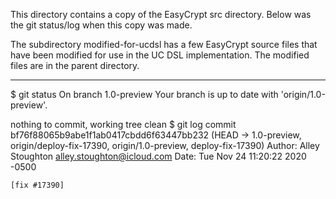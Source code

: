 This directory contains a copy of the EasyCrypt src directory.
Below was the git status/log when this copy was made.

The subdirectory modified-for-ucdsl has a few EasyCrypt source files
that have been modified for use in the UC DSL implementation. The
modified files are in the parent directory.

- - - - -

$ git status
On branch 1.0-preview
Your branch is up to date with 'origin/1.0-preview'.

nothing to commit, working tree clean
$ git log
commit bf76f88065b9abe1f1ab0417cbdd6f63447bb232 (HEAD -> 1.0-preview, origin/deploy-fix-17390, origin/1.0-preview, deploy-fix-17390)
Author: Alley Stoughton <alley.stoughton@icloud.com>
Date:   Tue Nov 24 11:20:22 2020 -0500

    [fix #17390]
